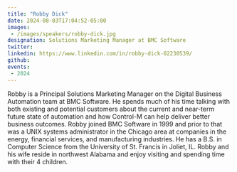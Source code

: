 ```yaml
---
title: "Robby Dick"
date: 2024-08-03T17:04:52-05:00
images: 
 - /images/speakers/robby-dick.jpg
designation: Solutions Marketing Manager at BMC Software
twitter: 
linkedin: https://www.linkedin.com/in/robby-dick-02230539/
github: 
events:
 - 2024
---
```


Robby is a Principal Solutions Marketing Manager on the Digital Business Automation team at BMC Software.  He spends much of his time talking with both existing and potential customers about the current and near-term future state of automation and how Control-M can help deliver better business outcomes.  Robby joined BMC Software in 1999 and prior to that was a UNIX systems administrator in the Chicago area at companies in the energy, financial services, and manufacturing industries.  He has a B.S. in Computer Science from the University of St. Francis in Joliet, IL. Robby and his wife reside in northwest Alabama and enjoy visiting and spending time with their 4 children. 
